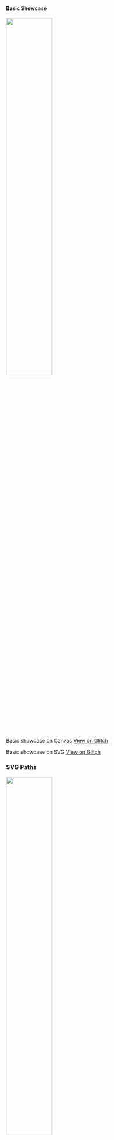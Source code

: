 #### Basic Showcase

<img width="50%" src="https://pshihn.github.io/rough/images/examples/sampler.png">

Basic showcase on Canvas [View on Glitch](https://glitch.com/~rough-basic-canvas)

Basic showcase on SVG [View on Glitch](https://glitch.com/~rough-basic-svg)

### SVG Paths

<img width="50%" src="https://pshihn.github.io/rough/images/examples/paths.png">

Using Canvas [View on Glitch](https://glitch.com/~rough-paths-canvas)

Using SVG [View on Glitch](https://glitch.com/~rough-paths-svg)

